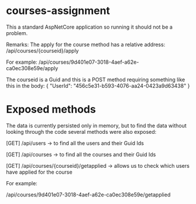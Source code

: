 # courses-assignment

This a standard AspNetCore application so running it should not be a problem.

Remarks:
The apply for the course method has a relative address:
/api/courses/{courseid}/apply

For example:
/api/courses/9d401e07-3018-4aef-a62e-ca0ec308e59e/apply

The courseid is a Guid and this is a POST method requiring something like this in the body:
{
	"UserId": "456c5e31-b593-4076-aa24-0423a9d63438"
}

# Exposed methods

The data is currently persisted only in memory, but to find the data without looking through the code 
several methods were also exposed:

[GET]
/api/users -> to find all the users and their Guid Ids

[GET]
/api/courses -> to find all the courses and their Guid Ids

[GET]
/api/courses/{courseid}/getapplied -> allows us to check which users have applied for the course

For example:

/api/courses/9d401e07-3018-4aef-a62e-ca0ec308e59e/getapplied
